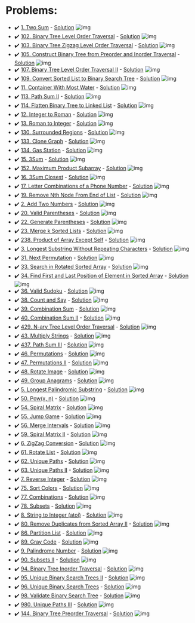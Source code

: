 # Problems:
- ✔️ [1. Two Sum](https://leetcode.com/problems/two-sum/) - [Solution](https://github.com/AntonAsmirko/Algorithms/blob/main/letcode/F.go) ![img](https://img.shields.io/badge/Go-00ADD8?style=for-the-badge&logo=go&logoColor=white)
- ✔️ [102. Binary Tree Level Order Traversal](https://leetcode.com/problems/binary-tree-level-order-traversal/) - [Solution](https://github.com/AntonAsmirko/Algorithms/blob/main/letcode/102.go) ![img](https://img.shields.io/badge/Go-00ADD8?style=for-the-badge&logo=go&logoColor=white)
- ✔️ [103. Binary Tree Zigzag Level Order Traversal](https://leetcode.com/problems/binary-tree-zigzag-level-order-traversal/) - [Solution](https://github.com/AntonAsmirko/Algorithms/blob/main/letcode/103.go) ![img](https://img.shields.io/badge/Go-00ADD8?style=for-the-badge&logo=go&logoColor=white)
- ✔️ [105. Construct Binary Tree from Preorder and Inorder Traversal](https://leetcode.com/problems/construct-binary-tree-from-preorder-and-inorder-traversal/) - [Solution](https://github.com/AntonAsmirko/Algorithms/blob/main/letcode/105.go) ![img](https://img.shields.io/badge/Go-00ADD8?style=for-the-badge&logo=go&logoColor=white)
- ✔️ [107. Binary Tree Level Order Traversal II](https://leetcode.com/problems/binary-tree-level-order-traversal-ii/) - [Solution](https://github.com/AntonAsmirko/Algorithms/blob/main/letcode/107.go) ![img](https://img.shields.io/badge/Go-00ADD8?style=for-the-badge&logo=go&logoColor=white)
- ✔️ [109. Convert Sorted List to Binary Search Tree](https://leetcode.com/problems/convert-sorted-list-to-binary-search-tree/) - [Solution](https://github.com/AntonAsmirko/Algorithms/blob/main/letcode/109.go) ![img](https://img.shields.io/badge/Go-00ADD8?style=for-the-badge&logo=go&logoColor=white)
- ✔️ [11. Container With Most Water](https://leetcode.com/problems/container-with-most-water/) - [Solution](https://github.com/AntonAsmirko/Algorithms/blob/main/letcode/Q.go) ![img](https://img.shields.io/badge/Go-00ADD8?style=for-the-badge&logo=go&logoColor=white)
- ✔️ [113. Path Sum II](https://leetcode.com/problems/path-sum-ii/) - [Solution](https://github.com/AntonAsmirko/Algorithms/blob/main/letcode/113.go) ![img](https://img.shields.io/badge/Go-00ADD8?style=for-the-badge&logo=go&logoColor=white)
- ✔️ [114. Flatten Binary Tree to Linked List](https://leetcode.com/problems/flatten-binary-tree-to-linked-list/) - [Solution](https://github.com/AntonAsmirko/Algorithms/blob/main/letcode/114.go) ![img](https://img.shields.io/badge/Go-00ADD8?style=for-the-badge&logo=go&logoColor=white)
- ✔️ [12. Integer to Roman](https://leetcode.com/problems/integer-to-roman/) - [Solution](https://github.com/AntonAsmirko/Algorithms/blob/main/letcode/E.go) ![img](https://img.shields.io/badge/Go-00ADD8?style=for-the-badge&logo=go&logoColor=white)
- ✔️ [13. Roman to Integer](https://leetcode.com/problems/roman-to-integer/) - [Solution](https://github.com/AntonAsmirko/Algorithms/blob/main/letcode/I.go) ![img](https://img.shields.io/badge/Go-00ADD8?style=for-the-badge&logo=go&logoColor=white)
- ✔️ [130. Surrounded Regions](https://leetcode.com/problems/surrounded-regions/) - [Solution](https://github.com/AntonAsmirko/Algorithms/blob/main/letcode/130.go) ![img](https://img.shields.io/badge/Go-00ADD8?style=for-the-badge&logo=go&logoColor=white)
- ✔️ [133. Clone Graph](https://leetcode.com/problems/clone-graph/) - [Solution](https://github.com/AntonAsmirko/Algorithms/blob/main/letcode/X.go) ![img](https://img.shields.io/badge/Go-00ADD8?style=for-the-badge&logo=go&logoColor=white)
- ✔️ [134. Gas Station](https://leetcode.com/problems/gas-station/) - [Solution](https://github.com/AntonAsmirko/Algorithms/blob/main/letcode/134.go) ![img](https://img.shields.io/badge/Go-00ADD8?style=for-the-badge&logo=go&logoColor=white)
- ✔️ [15. 3Sum](https://leetcode.com/problems/3sum/) - [Solution](https://github.com/AntonAsmirko/Algorithms/blob/main/letcode/15.go) ![img](https://img.shields.io/badge/Go-00ADD8?style=for-the-badge&logo=go&logoColor=white)
- ✔️ [152. Maximum Product Subarray](https://leetcode.com/problems/maximum-product-subarray/) - [Solution](https://github.com/AntonAsmirko/Algorithms/blob/main/letcode/152.go) ![img](https://img.shields.io/badge/Go-00ADD8?style=for-the-badge&logo=go&logoColor=white)
- ✔️ [16. 3Sum Closest](https://leetcode.com/problems/3sum-closest/) - [Solution](https://github.com/AntonAsmirko/Algorithms/blob/main/letcode/16.go) ![img](https://img.shields.io/badge/Go-00ADD8?style=for-the-badge&logo=go&logoColor=white)
- ✔️ [17. Letter Combinations of a Phone Number](https://leetcode.com/problems/letter-combinations-of-a-phone-number/) - [Solution](https://github.com/AntonAsmirko/Algorithms/blob/main/letcode/N.go) ![img](https://img.shields.io/badge/Go-00ADD8?style=for-the-badge&logo=go&logoColor=white)
- ✔️ [19. Remove Nth Node From End of List](https://leetcode.com/problems/remove-nth-node-from-end-of-list/) - [Solution](https://github.com/AntonAsmirko/Algorithms/blob/main/letcode/L.go) ![img](https://img.shields.io/badge/Go-00ADD8?style=for-the-badge&logo=go&logoColor=white)
- ✔️ [2. Add Two Numbers](https://leetcode.com/problems/add-two-numbers/) - [Solution](https://github.com/AntonAsmirko/Algorithms/blob/main/letcode/A.go) ![img](https://img.shields.io/badge/Go-00ADD8?style=for-the-badge&logo=go&logoColor=white)
- ✔️ [20. Valid Parentheses](https://leetcode.com/problems/valid-parentheses/) - [Solution](https://github.com/AntonAsmirko/Algorithms/blob/main/letcode/J.go) ![img](https://img.shields.io/badge/Go-00ADD8?style=for-the-badge&logo=go&logoColor=white)
- ✔️ [22. Generate Parentheses](https://leetcode.com/problems/generate-parentheses/) - [Solution](https://github.com/AntonAsmirko/Algorithms/blob/main/letcode/M.go) ![img](https://img.shields.io/badge/Go-00ADD8?style=for-the-badge&logo=go&logoColor=white)
- ✔️ [23. Merge k Sorted Lists](https://leetcode.com/problems/merge-k-sorted-lists/) - [Solution](https://github.com/AntonAsmirko/Algorithms/blob/main/letcode/P.go) ![img](https://img.shields.io/badge/Go-00ADD8?style=for-the-badge&logo=go&logoColor=white)
- ✔️ [238. Product of Array Except Self](https://leetcode.com/problems/product-of-array-except-self/) - [Solution](https://github.com/AntonAsmirko/Algorithms/blob/main/letcode/238.go) ![img](https://img.shields.io/badge/Go-00ADD8?style=for-the-badge&logo=go&logoColor=white)
- ✔️ [3. Longest Substring Without Repeating Characters](https://leetcode.com/problems/longest-substring-without-repeating-characters/) - [Solution](https://github.com/AntonAsmirko/Algorithms/blob/main/letcode/B.go) ![img](https://img.shields.io/badge/Go-00ADD8?style=for-the-badge&logo=go&logoColor=white)
- ✔️ [31. Next Permutation](https://leetcode.com/problems/next-permutation/) - [Solution](https://github.com/AntonAsmirko/Algorithms/blob/main/letcode/31.go) ![img](https://img.shields.io/badge/Go-00ADD8?style=for-the-badge&logo=go&logoColor=white)
- ✔️ [33. Search in Rotated Sorted Array](https://leetcode.com/problems/search-in-rotated-sorted-array/) - [Solution](https://github.com/AntonAsmirko/Algorithms/blob/main/letcode/Y.go) ![img](https://img.shields.io/badge/Go-00ADD8?style=for-the-badge&logo=go&logoColor=white)
- ✔️ [34. Find First and Last Position of Element in Sorted Array](https://leetcode.com/problems/find-first-and-last-position-of-element-in-sorted-array/) - [Solution](https://github.com/AntonAsmirko/Algorithms/blob/main/letcode/Z.go) ![img](https://img.shields.io/badge/Go-00ADD8?style=for-the-badge&logo=go&logoColor=white)
- ✔️ [36. Valid Sudoku](https://leetcode.com/problems/valid-sudoku/) - [Solution](https://github.com/AntonAsmirko/Algorithms/blob/main/letcode/36.go) ![img](https://img.shields.io/badge/Go-00ADD8?style=for-the-badge&logo=go&logoColor=white)
- ✔️ [38. Count and Say](https://leetcode.com/problems/count-and-say/) - [Solution](https://github.com/AntonAsmirko/Algorithms/blob/main/letcode/38.go) ![img](https://img.shields.io/badge/Go-00ADD8?style=for-the-badge&logo=go&logoColor=white)
- ✔️ [39. Combination Sum](https://leetcode.com/problems/combination-sum/) - [Solution](https://github.com/AntonAsmirko/Algorithms/blob/main/letcode/39.go) ![img](https://img.shields.io/badge/Go-00ADD8?style=for-the-badge&logo=go&logoColor=white)
- ✔️ [40. Combination Sum II](https://leetcode.com/problems/combination-sum-ii/) - [Solution](https://github.com/AntonAsmirko/Algorithms/blob/main/letcode/40.go) ![img](https://img.shields.io/badge/Go-00ADD8?style=for-the-badge&logo=go&logoColor=white)
- ✔️ [429. N-ary Tree Level Order Traversal](https://leetcode.com/problems/n-ary-tree-level-order-traversal/) - [Solution](https://github.com/AntonAsmirko/Algorithms/blob/main/letcode/429.go) ![img](https://img.shields.io/badge/Go-00ADD8?style=for-the-badge&logo=go&logoColor=white)
- ✔️ [43. Multiply Strings](https://leetcode.com/problems/multiply-strings/) - [Solution](https://github.com/AntonAsmirko/Algorithms/blob/main/letcode/43.go) ![img](https://img.shields.io/badge/Go-00ADD8?style=for-the-badge&logo=go&logoColor=white)
- ✔️ [437. Path Sum III](https://leetcode.com/problems/path-sum-iii/) - [Solution](https://github.com/AntonAsmirko/Algorithms/blob/main/letcode/437.go) ![img](https://img.shields.io/badge/Go-00ADD8?style=for-the-badge&logo=go&logoColor=white)
- ✔️ [46. Permutations](https://leetcode.com/problems/permutations/) - [Solution](https://github.com/AntonAsmirko/Algorithms/blob/main/letcode/46.go) ![img](https://img.shields.io/badge/Go-00ADD8?style=for-the-badge&logo=go&logoColor=white)
- ✔️ [47. Permutations II](https://leetcode.com/problems/permutations-ii/) - [Solution](https://github.com/AntonAsmirko/Algorithms/blob/main/letcode/47.go) ![img](https://img.shields.io/badge/Go-00ADD8?style=for-the-badge&logo=go&logoColor=white)
- ✔️ [48. Rotate Image](https://leetcode.com/problems/rotate-image/) - [Solution](https://github.com/AntonAsmirko/Algorithms/blob/main/letcode/V.go) ![img](https://img.shields.io/badge/Go-00ADD8?style=for-the-badge&logo=go&logoColor=white)
- ✔️ [49. Group Anagrams](https://leetcode.com/problems/group-anagrams/) - [Solution](https://github.com/AntonAsmirko/Algorithms/blob/main/letcode/49.go) ![img](https://img.shields.io/badge/Go-00ADD8?style=for-the-badge&logo=go&logoColor=white)
- ✔️ [5. Longest Palindromic Substring](https://leetcode.com/problems/longest-palindromic-substring/) - [Solution](https://github.com/AntonAsmirko/Algorithms/blob/main/letcode/K.go) ![img](https://img.shields.io/badge/Go-00ADD8?style=for-the-badge&logo=go&logoColor=white)
- ✔️ [50. Pow(x, n)](https://leetcode.com/problems/powx-n/) - [Solution](https://github.com/AntonAsmirko/Algorithms/blob/main/letcode/U.go) ![img](https://img.shields.io/badge/Go-00ADD8?style=for-the-badge&logo=go&logoColor=white)
- ✔️ [54. Spiral Matrix](https://leetcode.com/problems/spiral-matrix/) - [Solution](https://github.com/AntonAsmirko/Algorithms/blob/main/letcode/54.go) ![img](https://img.shields.io/badge/Go-00ADD8?style=for-the-badge&logo=go&logoColor=white)
- ✔️ [55. Jump Game](https://leetcode.com/problems/jump-game/) - [Solution](https://github.com/AntonAsmirko/Algorithms/blob/main/letcode/55.go) ![img](https://img.shields.io/badge/Go-00ADD8?style=for-the-badge&logo=go&logoColor=white)
- ✔️ [56. Merge Intervals](https://leetcode.com/problems/merge-intervals/) - [Solution](https://github.com/AntonAsmirko/Algorithms/blob/main/letcode/56.go) ![img](https://img.shields.io/badge/Go-00ADD8?style=for-the-badge&logo=go&logoColor=white)
- ✔️ [59. Spiral Matrix II](https://leetcode.com/problems/spiral-matrix-ii/) - [Solution](https://github.com/AntonAsmirko/Algorithms/blob/main/letcode/59.go) ![img](https://img.shields.io/badge/Go-00ADD8?style=for-the-badge&logo=go&logoColor=white)
- ✔️ [6. ZigZag Conversion](https://leetcode.com/problems/zigzag-conversion/) - [Solution](https://github.com/AntonAsmirko/Algorithms/blob/main/letcode/C.go) ![img](https://img.shields.io/badge/Go-00ADD8?style=for-the-badge&logo=go&logoColor=white)
- ✔️ [61. Rotate List](https://leetcode.com/problems/rotate-list/) - [Solution](https://github.com/AntonAsmirko/Algorithms/blob/main/letcode/61.go) ![img](https://img.shields.io/badge/Go-00ADD8?style=for-the-badge&logo=go&logoColor=white)
- ✔️ [62. Unique Paths](https://leetcode.com/problems/unique-paths/) - [Solution](https://github.com/AntonAsmirko/Algorithms/blob/main/letcode/R.go) ![img](https://img.shields.io/badge/Go-00ADD8?style=for-the-badge&logo=go&logoColor=white)
- ✔️ [63. Unique Paths II](https://leetcode.com/problems/unique-paths-ii/) - [Solution](https://github.com/AntonAsmirko/Algorithms/blob/main/letcode/S.go) ![img](https://img.shields.io/badge/Go-00ADD8?style=for-the-badge&logo=go&logoColor=white)
- ✔️ [7. Reverse Integer](https://leetcode.com/problems/reverse-integer/) - [Solution](https://github.com/AntonAsmirko/Algorithms/blob/main/letcode/G.go) ![img](https://img.shields.io/badge/Go-00ADD8?style=for-the-badge&logo=go&logoColor=white)
- ✔️ [75. Sort Colors](https://leetcode.com/problems/sort-colors/) - [Solution](https://github.com/AntonAsmirko/Algorithms/blob/main/letcode/W.go) ![img](https://img.shields.io/badge/Go-00ADD8?style=for-the-badge&logo=go&logoColor=white)
- ✔️ [77. Combinations](https://leetcode.com/problems/combinations/) - [Solution](https://github.com/AntonAsmirko/Algorithms/blob/main/letcode/77.go) ![img](https://img.shields.io/badge/Go-00ADD8?style=for-the-badge&logo=go&logoColor=white)
- ✔️ [78. Subsets](https://leetcode.com/problems/subsets/) - [Solution](https://github.com/AntonAsmirko/Algorithms/blob/main/letcode/78.go) ![img](https://img.shields.io/badge/Go-00ADD8?style=for-the-badge&logo=go&logoColor=white)
- ✔️ [8. String to Integer (atoi)](https://leetcode.com/problems/string-to-integer-atoi/) - [Solution](https://github.com/AntonAsmirko/Algorithms/blob/main/letcode/D.go) ![img](https://img.shields.io/badge/Go-00ADD8?style=for-the-badge&logo=go&logoColor=white)
- ✔️ [80. Remove Duplicates from Sorted Array II](https://leetcode.com/problems/remove-duplicates-from-sorted-array-ii/) - [Solution](https://github.com/AntonAsmirko/Algorithms/blob/main/letcode/80.go) ![img](https://img.shields.io/badge/Go-00ADD8?style=for-the-badge&logo=go&logoColor=white)
- ✔️ [86. Partition List](https://leetcode.com/problems/partition-list/) - [Solution](https://github.com/AntonAsmirko/Algorithms/blob/main/letcode/86.go) ![img](https://img.shields.io/badge/Go-00ADD8?style=for-the-badge&logo=go&logoColor=white)
- ✔️ [89. Gray Code](https://leetcode.com/problems/gray-code/) - [Solution](https://github.com/AntonAsmirko/Algorithms/blob/main/letcode/89.go) ![img](https://img.shields.io/badge/Go-00ADD8?style=for-the-badge&logo=go&logoColor=white)
- ✔️ [9. Palindrome Number](https://leetcode.com/problems/palindrome-number/) - [Solution](https://github.com/AntonAsmirko/Algorithms/blob/main/letcode/H.go) ![img](https://img.shields.io/badge/Go-00ADD8?style=for-the-badge&logo=go&logoColor=white)
- ✔️ [90. Subsets II](https://leetcode.com/problems/subsets-ii/) - [Solution](https://github.com/AntonAsmirko/Algorithms/blob/main/letcode/90.go) ![img](https://img.shields.io/badge/Go-00ADD8?style=for-the-badge&logo=go&logoColor=white)
- ✔️ [94. Binary Tree Inorder Traversal](https://leetcode.com/problems/binary-tree-inorder-traversal/) - [Solution](https://github.com/AntonAsmirko/Algorithms/blob/main/letcode/94.go) ![img](https://img.shields.io/badge/Go-00ADD8?style=for-the-badge&logo=go&logoColor=white)
- ✔️ [95. Unique Binary Search Trees II](https://leetcode.com/problems/unique-binary-search-trees-ii/) - [Solution](https://github.com/AntonAsmirko/Algorithms/blob/main/letcode/95.go) ![img](https://img.shields.io/badge/Go-00ADD8?style=for-the-badge&logo=go&logoColor=white)
- ✔️ [96. Unique Binary Search Trees](https://leetcode.com/problems/unique-binary-search-trees/) - [Solution](https://github.com/AntonAsmirko/Algorithms/blob/main/letcode/96.go) ![img](https://img.shields.io/badge/Go-00ADD8?style=for-the-badge&logo=go&logoColor=white)
- ✔️ [98. Validate Binary Search Tree](https://leetcode.com/problems/validate-binary-search-tree/) - [Solution](https://github.com/AntonAsmirko/Algorithms/blob/main/letcode/98.go) ![img](https://img.shields.io/badge/Go-00ADD8?style=for-the-badge&logo=go&logoColor=white)
- ✔️ [980. Unique Paths III](https://leetcode.com/problems/unique-paths-iii/) - [Solution](https://github.com/AntonAsmirko/Algorithms/blob/main/letcode/T.go) ![img](https://img.shields.io/badge/Go-00ADD8?style=for-the-badge&logo=go&logoColor=white)
- ✔️ [144. Binary Tree Preorder Traversal](https://leetcode.com/problems/binary-tree-preorder-traversal/) - [Solution](https://github.com/AntonAsmirko/Algorithms/blob/main/letcode/144.go) ![img](https://img.shields.io/badge/Go-00ADD8?style=for-the-badge&logo=go&logoColor=white)
